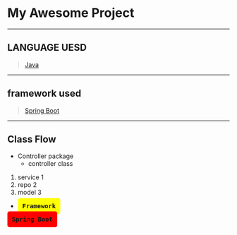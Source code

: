 <p align="center">
  <h1>My Awesome Project</h1>

 _ _ _ 
## LANGUAGE UESD
> [Java](https://www.oracle.com/java/)
_ _ _
## framework used
> [Spring Boot](https://spring.io/projects/spring-data)
_ _ _
## Class Flow
* Controller package
  * controller class
1. service 1
1. repo 2
1. model 3
* <kbd style="background-color: yellow; padding: 10px; border-radius: 5px;">
  <b>Framework</b>  
</kbd>

<kbd style="background-color: red; padding: 10px; border-radius: 5px;">
  <b>Spring Boot</b>  
</kbd>


   
